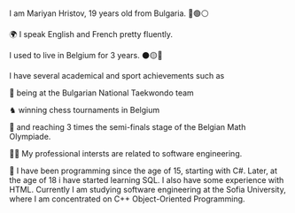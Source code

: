  I am Mariyan Hristov, 19 years old from Bulgaria. 🔴🟢⚪️
 
🌍 I speak English and French pretty fluently.

I used to live in Belgium for 3 years. ⚫️🟡🔴

I have several academical and sport achievements such as 

  🥋 being at the Bulgarian National Taekwondo team

  ♞  winning chess tournaments in Belgium 

  🧮 and reaching 3 times the semi-finals stage of the Belgian Math Olympiade.

  👨‍💻 My professional intersts are related to software engineering.

🏫 I have been programming since the age of 15, starting with C#. Later, at the age of 18 i have started learning SQL. I also have some experience with HTML.
Currently I am studying software engineering at the Sofia University, where I am concentrated on C++ Object-Oriented Programming.
